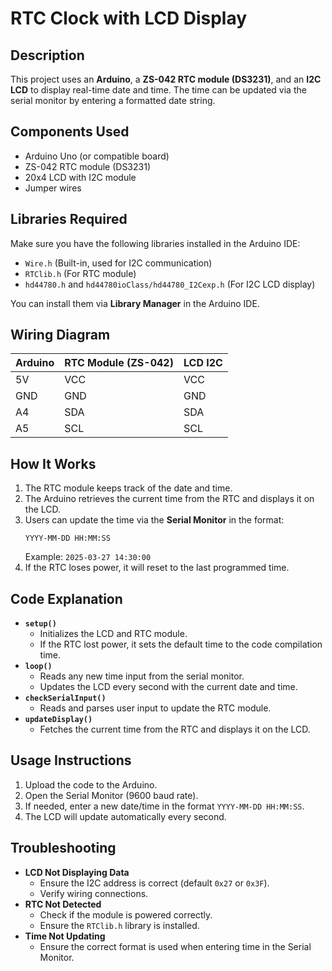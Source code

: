 # RTC Clock with LCD Display

## Description
This project uses an **Arduino**, a **ZS-042 RTC module (DS3231)**, and an **I2C LCD** to display real-time date and time. The time can be updated via the serial monitor by entering a formatted date string.

## Components Used
- Arduino Uno (or compatible board)
- ZS-042 RTC module (DS3231)
- 20x4 LCD with I2C module
- Jumper wires

## Libraries Required
Make sure you have the following libraries installed in the Arduino IDE:
- `Wire.h` (Built-in, used for I2C communication)
- `RTClib.h` (For RTC module)
- `hd44780.h` and `hd44780ioClass/hd44780_I2Cexp.h` (For I2C LCD display)

You can install them via **Library Manager** in the Arduino IDE.

## Wiring Diagram
| Arduino | RTC Module (ZS-042) | LCD I2C |
|---------|---------------------|---------|
| 5V      | VCC                 | VCC     |
| GND     | GND                 | GND     |
| A4      | SDA                 | SDA     |
| A5      | SCL                 | SCL     |

## How It Works
1. The RTC module keeps track of the date and time.
2. The Arduino retrieves the current time from the RTC and displays it on the LCD.
3. Users can update the time via the **Serial Monitor** in the format:
   ```
   YYYY-MM-DD HH:MM:SS
   ```
   Example: `2025-03-27 14:30:00`
4. If the RTC loses power, it will reset to the last programmed time.

## Code Explanation
- **`setup()`**
  - Initializes the LCD and RTC module.
  - If the RTC lost power, it sets the default time to the code compilation time.
- **`loop()`**
  - Reads any new time input from the serial monitor.
  - Updates the LCD every second with the current date and time.
- **`checkSerialInput()`**
  - Reads and parses user input to update the RTC module.
- **`updateDisplay()`**
  - Fetches the current time from the RTC and displays it on the LCD.

## Usage Instructions
1. Upload the code to the Arduino.
2. Open the Serial Monitor (9600 baud rate).
3. If needed, enter a new date/time in the format `YYYY-MM-DD HH:MM:SS`.
4. The LCD will update automatically every second.

## Troubleshooting
- **LCD Not Displaying Data**
  - Ensure the I2C address is correct (default `0x27` or `0x3F`).
  - Verify wiring connections.
- **RTC Not Detected**
  - Check if the module is powered correctly.
  - Ensure the `RTClib.h` library is installed.
- **Time Not Updating**
  - Ensure the correct format is used when entering time in the Serial Monitor.




